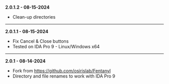 **2.0.1.2 - 08-15-2024**
- Clean-up directories

---

**2.0.1.1 - 08-15-2024**
- Fix Cancel & Close buttons
- Tested on IDA Pro 9 - Linux/Windows x64

---

**2.0.1 - 08-14-2024**
- Fork from https://github.com/osirislab/Fentanyl
- Directory and file renames to work with IDA Pro 9
